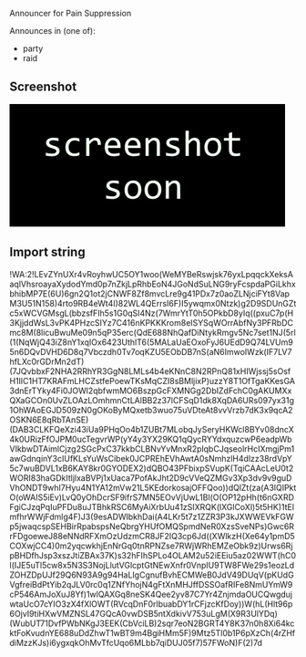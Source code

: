 Announcer for Pain Suppression

Announces in (one of):
- party
- raid

## Screenshot

![](https://github.com/niklasdotnet/weakauras/blob/main/priest/Announce%20Pain%20Suppression/pain%20suppression%20announcer.jpg?raw=true)

## Import string

!WA:2!LEvZYnUXr4vRoyhwUC5OY1woo(WeMYBeRswjsk76yxLpqqckXeksAaqlVhsroayaXydodYmd0p7nZkjLpRhbEoN4JGoNdSuLNG9ryFcspdaPGiLkhxbhibMP7E(6U)6gn2Q1ot2jCNWF8Zf8mvcLre9g41PDx7z0aoZLNjciFYt8VapM3U51N158)4rto9RB4eWt4I)82WL4QErrsI6F)I5ywqmx0Ntzk)g2D9SDUnGZtc5xWCVGMsgL(bbzsfFIh5s1G0qSI4Nz(7WmrYtT0h5OPkbD8yIq((pxuC7p(H3KjjddWsL3vPK4PHzcSIYz7C416nKPKKKrom8eISYSqWOrrAbfNy3PFRbDCmc8M(8licuBwuMe09n5qP35erc(QdE688NhQafDiNtykRmgv5Nc7set1NJ(5rl(1(NqWjQ43iZ8nY1xqIOx6423UthlT6(5MALaUaEOxoFyJ6UEdD9Q74LVUm95n6DQvDVHD6D8q7Vbczdh0Tv7oqKZU5EObDB7nS(aN6ImwoIWzk(IF7LV7hfLXc0rGDrMn2dT)(7JQvbbxF2NHA2RRhYR3GgN8LMLs4b4eKNnC8N2RPnQ81xHIWjssj5sOsfH1IlC1HT7KRAFmLHCZstfePoewTKsMqCZI8sBMljixP)uzzY8T1OfTgaKKesGA3dnErTYky4Fi0JOWl2qbfwmMO6BszpGcFXMNGg2DbIZdFchC0gAKUMXxQXaGCOn0UvZLOAzLOmhmnCtLAlBB2z37lCFSqD1dk8XqDA6URs097yx31g1OhWAoEGJD509zN0gOKoByMQxetb3wuo75uVDteAt8vvVrzb7dK3x9qcA2OSKN6E8qRbTAnSE)(DAB3CLKFQeXzi43iUa9PHqOo4b1ZUBt7MLobqJySeryHKWcl8BYv08dncX4k0URizFfOJPM0ucTegvrWP(yY4y3YX29KQ1qQycRYYdxquzcwP6eadpWbVIkbwDTAimlCjzg2SGcPxC37kkbCLBNvYvMnxR2plqbCJqseolrHcIXmgjPm1awGdnqinY3cIUfKLsYuWsCibek0JCPREhEVhAwtA0sNmhzlH4dlzz38rdVpY5c7wuBDVL1xB6KAY8kr0GYODEX2)dQBO43PFbixpSVupK(TqiCAAcLeU0t2WORI83haGDkItljlxaBVPj1xUaca7PofAkJht2D9cVVeQZMGv3Xp3dv9v9guDVhONDT9whI7Hyu4N1YA12mVw21L5KEdorkosajOFFQoo))dQlZt(za(A3lQIPktO(oWAIS5iEv)LvQ0yOhDcrSF9ifrS7MN5EOvVjUwL1Bl(O(OP12pHh(t6nGXRDFgiCJzqPqIuPFDu8uJTBhkRSC6MyAiXrbUu41zSIXRQK(lXGlCoXl)5t5HK)1tElmfhrWWjFdmlg4F)J3(9esADWIbkhDai(A4LKr5t7z1ZZR3P3kJXWWEVkFGWp5jwaqcspSEHBirRpabspsNeQbrgYHUfOMQSpmdNeR0XzsSveNPs)Gwc6RrFDgoeweJ88eNNdRFXmOzUdzmCR8JF2IQ3cp6Jd((XWlkzH(Xe64y1pmD5COXwjCC4)0m2yqcwkhjEnNrGq0tnRPNZse7RWjWRhEMZeObk9z)Urws6RjpBHDfhJsp3xszJtiZBAx37K)s32hFIhSPLo4OLAM2u52iEEiu5az02WWT(hC0l(IJE5uTl5cw8x5N3S3NojLlutVGlcptGtNEwXnfr0VnpIU9TW8FWe29s1eozLdZOHZDpUJf29Q6N93A9g94HaLIgCgnufBvhECMWeB0JdV49DUqV(pKUdGVgfreiBdPtYib2qJLV0rc0q1ZNfYhojN4gFtXnMHJffDSSOafRIFe8NmUYmW9cP546AmJoXuJ8Yf)1wlQAXGq8neSK4Qee2yv87C7Yr4ZnjmdaOUCQwgdujwtaUcO7cYIO3zX4fXlOWT(RVcqDnF0rlbuabDY1rCFjzcKfDoy))W(hL(Hlt96p6OjvI9tiHXwVMZNSL47GQcA0vwDSB5ntXdkivV753uLgM(X9R3UlYDq)(WubUT71DvfPWbNKgJ3EEK(CbVciLB)2sqr7eoN2BGRT4Y8K37n0h8Xi64kcktFoKvudnYE688uDdZhwT1wBT9m4BgiHMm5F)9Mtz5Tl0b1P6pXzCh(4rZHfdiMzzKJs)i6ygxqkOhMvTfcUqo6MLbb7qiDUJ05f7)57FWoN)F(2)7d
